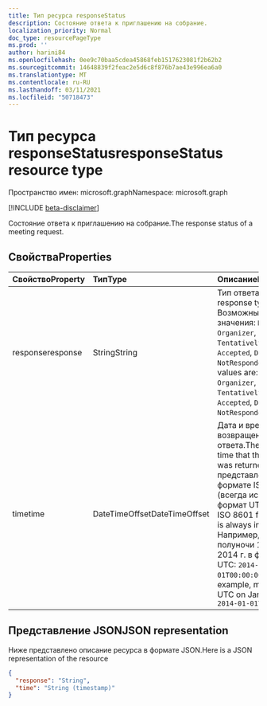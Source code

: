 ```yaml
---
title: Тип ресурса responseStatus
description: Состояние ответа к приглашению на собрание.
localization_priority: Normal
doc_type: resourcePageType
ms.prod: ''
author: harini84
ms.openlocfilehash: 0ee9c70baa5cdea45868feb1517623081f2b62b2
ms.sourcegitcommit: 14648839f2feac2e5d6c8f876b7ae43e996ea6a0
ms.translationtype: MT
ms.contentlocale: ru-RU
ms.lasthandoff: 03/11/2021
ms.locfileid: "50718473"
---
```

# <a name="responsestatus-resource-type"></a><span data-ttu-id="1f37b-103">Тип ресурса responseStatus</span><span class="sxs-lookup"><span data-stu-id="1f37b-103">responseStatus resource type</span></span>

<span data-ttu-id="1f37b-104">Пространство имен: microsoft.graph</span><span class="sxs-lookup"><span data-stu-id="1f37b-104">Namespace: microsoft.graph</span></span>

[!INCLUDE [beta-disclaimer](../../includes/beta-disclaimer.md)]

<span data-ttu-id="1f37b-105">Состояние ответа к приглашению на собрание.</span><span class="sxs-lookup"><span data-stu-id="1f37b-105">The response status of a meeting request.</span></span>

## <a name="properties"></a><span data-ttu-id="1f37b-106">Свойства</span><span class="sxs-lookup"><span data-stu-id="1f37b-106">Properties</span></span>

| <span data-ttu-id="1f37b-107">Свойство</span><span class="sxs-lookup"><span data-stu-id="1f37b-107">Property</span></span> | <span data-ttu-id="1f37b-108">Тип</span><span class="sxs-lookup"><span data-stu-id="1f37b-108">Type</span></span>           | <span data-ttu-id="1f37b-109">Описание</span><span class="sxs-lookup"><span data-stu-id="1f37b-109">Description</span></span> |
|:---------|:---------------|:------------|
| <span data-ttu-id="1f37b-110">response</span><span class="sxs-lookup"><span data-stu-id="1f37b-110">response</span></span> | <span data-ttu-id="1f37b-111">String</span><span class="sxs-lookup"><span data-stu-id="1f37b-111">String</span></span>         | <span data-ttu-id="1f37b-112">Тип ответа.</span><span class="sxs-lookup"><span data-stu-id="1f37b-112">The response type.</span></span> <span data-ttu-id="1f37b-113">Возможные значения: `None`, `Organizer`, `TentativelyAccepted`, `Accepted`, `Declined`, `NotResponded`.</span><span class="sxs-lookup"><span data-stu-id="1f37b-113">Possible values are: `None`, `Organizer`, `TentativelyAccepted`, `Accepted`, `Declined`, `NotResponded`.</span></span>
| <span data-ttu-id="1f37b-114">time</span><span class="sxs-lookup"><span data-stu-id="1f37b-114">time</span></span>     | <span data-ttu-id="1f37b-115">DateTimeOffset</span><span class="sxs-lookup"><span data-stu-id="1f37b-115">DateTimeOffset</span></span> | <span data-ttu-id="1f37b-116">Дата и время возвращения ответа.</span><span class="sxs-lookup"><span data-stu-id="1f37b-116">The date and time that the response was returned.</span></span> <span data-ttu-id="1f37b-117">Они представлены в формате ISO 8601 (всегда используется формат UTC).</span><span class="sxs-lookup"><span data-stu-id="1f37b-117">It uses ISO 8601 format and is always in UTC time.</span></span> <span data-ttu-id="1f37b-118">Например, значение полуночи 1 января 2014 г. в формате UTC: `2014-01-01T00:00:00Z`.</span><span class="sxs-lookup"><span data-stu-id="1f37b-118">For example, midnight UTC on Jan 1, 2014 is `2014-01-01T00:00:00Z`</span></span>

## <a name="json-representation"></a><span data-ttu-id="1f37b-119">Представление JSON</span><span class="sxs-lookup"><span data-stu-id="1f37b-119">JSON representation</span></span>

<span data-ttu-id="1f37b-120">Ниже представлено описание ресурса в формате JSON.</span><span class="sxs-lookup"><span data-stu-id="1f37b-120">Here is a JSON representation of the resource</span></span>

<!-- {
  "blockType": "resource",
  "optionalProperties": [

  ],
  "@odata.type": "microsoft.graph.responseStatus"
}-->

```json
{
  "response": "String",
  "time": "String (timestamp)"
}
```

<!-- uuid: 8fcb5dbc-d5aa-4681-8e31-b001d5168d79
2015-10-25 14:57:30 UTC -->
<!--
{
  "type": "#page.annotation",
  "description": "responseStatus resource",
  "keywords": "",
  "section": "documentation",
  "tocPath": "",
  "suppressions": []
}
-->


